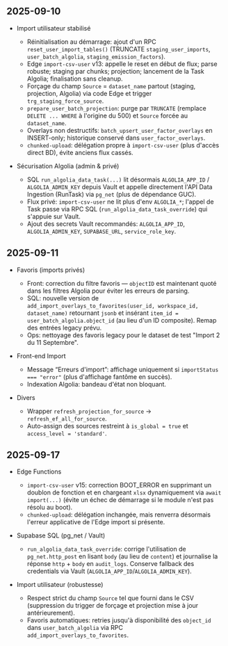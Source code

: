 ## 2025-09-10

- Import utilisateur stabilisé
  - Réinitialisation au démarrage: ajout d'un RPC `reset_user_import_tables()` (TRUNCATE `staging_user_imports`, `user_batch_algolia`, `staging_emission_factors`).
  - Edge `import-csv-user` v13: appelle le reset en début de flux; parse robuste; staging par chunks; projection; lancement de la Task Algolia; finalisation sans cleanup.
  - Forçage du champ `Source` = `dataset_name` partout (staging, projection, Algolia) via code Edge et trigger `trg_staging_force_source`.
  - `prepare_user_batch_projection`: purge par `TRUNCATE` (remplace `DELETE ... WHERE` à l'origine du 500) et `Source` forcée au `dataset_name`.
  - Overlays non destructifs: `batch_upsert_user_factor_overlays` en INSERT-only; historique conservé dans `user_factor_overlays`.
  - `chunked-upload`: délégation propre à `import-csv-user` (plus d'accès direct BD), évite anciens flux cassés.

- Sécurisation Algolia (admin & privé)
  - SQL `run_algolia_data_task(...)` lit désormais `ALGOLIA_APP_ID` / `ALGOLIA_ADMIN_KEY` depuis Vault et appelle directement l'API Data Ingestion (RunTask) via `pg_net` (plus de dépendance GUC).
  - Flux privé: `import-csv-user` ne lit plus d'env `ALGOLIA_*`; l'appel de Task passe via RPC SQL (`run_algolia_data_task_override`) qui s'appuie sur Vault.
  - Ajout des secrets Vault recommandés: `ALGOLIA_APP_ID`, `ALGOLIA_ADMIN_KEY`, `SUPABASE_URL`, `service_role_key`.

## 2025-09-11

- Favoris (imports privés)
  - Front: correction du filtre favoris — `objectID` est maintenant quoté dans les filtres Algolia pour éviter les erreurs de parsing.
  - SQL: nouvelle version de `add_import_overlays_to_favorites(user_id, workspace_id, dataset_name)` retournant `jsonb` et insérant `item_id = user_batch_algolia.object_id` (au lieu d'un ID composite). Remap des entrées legacy prévu.
  - Ops: nettoyage des favoris legacy pour le dataset de test "Import 2 du 11 Septembre".

- Front-end Import
  - Message “Erreurs d'import”: affichage uniquement si `importStatus === "error"` (plus d'affichage fantôme en succès).
  - Indexation Algolia: bandeau d'état non bloquant.

- Divers
  - Wrapper `refresh_projection_for_source` -> `refresh_ef_all_for_source`.
  - Auto-assign des sources restreint à `is_global = true` et `access_level = 'standard'`.


## 2025-09-17

- Edge Functions
  - `import-csv-user` v15: correction BOOT_ERROR en supprimant un doublon de fonction et en chargeant `xlsx` dynamiquement via `await import(...)` (évite un échec de démarrage si le module n'est pas résolu au boot).
  - `chunked-upload`: délégation inchangée, mais renverra désormais l'erreur applicative de l'Edge import si présente.

- Supabase SQL (pg_net / Vault)
  - `run_algolia_data_task_override`: corrige l'utilisation de `pg_net.http_post` en lisant `body` (au lieu de `content`) et journalise la réponse `http` + `body` en `audit_logs`. Conserve fallback des credentials via Vault (`ALGOLIA_APP_ID`/`ALGOLIA_ADMIN_KEY`).

- Import utilisateur (robustesse)
  - Respect strict du champ `Source` tel que fourni dans le CSV (suppression du trigger de forçage et projection mise à jour antérieurement).
  - Favoris automatiques: retries jusqu'à disponibilité des `object_id` dans `user_batch_algolia` via RPC `add_import_overlays_to_favorites`.

